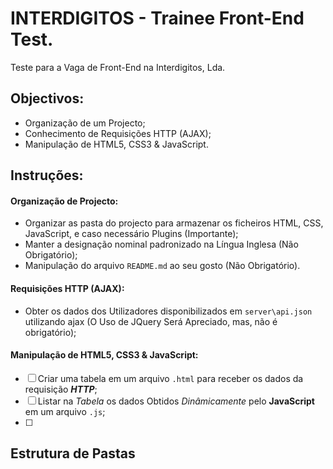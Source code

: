 # INTERDIGITOS - Trainee Front-End Test.
Teste para a Vaga de Front-End na Interdigitos, Lda.

## Objectivos:
* Organização de um Projecto;
* Conhecimento de Requisições HTTP (AJAX);
* Manipulação de HTML5, CSS3 & JavaScript.

## Instruções:

#### Organização de Projecto:
* Organizar as pasta do projecto para armazenar os ficheiros HTML, CSS, JavaScript, e caso necessário Plugins (Importante);
* Manter a designação nominal padronizado na Língua Inglesa (Não Obrigatório);
* Manipulação do arquivo `README.md` ao seu gosto (Não Obrigatório).

#### Requisições HTTP (AJAX):
* Obter os dados dos Utilizadores disponibilizados em `server\api.json` utilizando ajax (O Uso de JQuery Será Apreciado, mas, não é obrigatório);

#### Manipulação de HTML5, CSS3 & JavaScript:
- [ ] Criar uma tabela em um arquivo `.html` para receber os dados da requisição ***HTTP***;
- [ ] Listar na _Tabela_ os dados Obtidos _Dinâmicamente_ pelo __JavaScript__ em um arquivo `.js`;
- [ ] 

## Estrutura de Pastas
